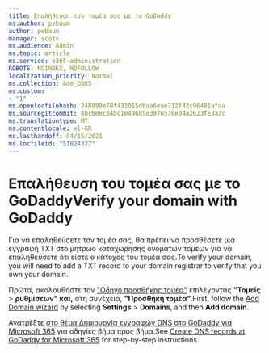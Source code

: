 ```yaml
---
title: Επαλήθευση του τομέα σας με το GoDaddy
ms.author: pebaum
author: pebaum
manager: scotv
ms.audience: Admin
ms.topic: article
ms.service: o365-administration
ROBOTS: NOINDEX, NOFOLLOW
localization_priority: Normal
ms.collection: Adm_O365
ms.custom:
- "1"
ms.openlocfilehash: 248890e78f432015dbaa6eae712f42c96481afaa
ms.sourcegitcommit: 8bc60ec34bc1e40685e3976576e04a2623f63a7c
ms.translationtype: MT
ms.contentlocale: el-GR
ms.lasthandoff: 04/15/2021
ms.locfileid: "51824327"
---
```

# <a name="verify-your-domain-with-godaddy"></a><span data-ttu-id="a7f2e-102">Επαλήθευση του τομέα σας με το GoDaddy</span><span class="sxs-lookup"><span data-stu-id="a7f2e-102">Verify your domain with GoDaddy</span></span>

<span data-ttu-id="a7f2e-103">Για να επαληθεύσετε τον τομέα σας, θα πρέπει να προσθέσετε μια εγγραφή TXT στο μητρώο καταχώρησης ονομάτων τομέων για να επαληθεύσετε ότι είστε ο κάτοχος του τομέα σας.</span><span class="sxs-lookup"><span data-stu-id="a7f2e-103">To verify your domain, you will need to add a TXT record to your domain registrar to verify that you own your domain.</span></span> 

<span data-ttu-id="a7f2e-104">Πρώτα, ακολουθήστε τον ["Οδηγό προσθήκης τομέα"](https://admin.microsoft.com/Adminportal#/Domains) επιλέγοντας **"Τομείς** \> **ρυθμίσεων" και,** στη συνέχεια, **"Προσθήκη τομέα".**</span><span class="sxs-lookup"><span data-stu-id="a7f2e-104">First, follow the [Add Domain wizard](https://admin.microsoft.com/Adminportal#/Domains) by selecting **Settings** \> **Domains**, and then **Add domain**.</span></span>
  
<span data-ttu-id="a7f2e-105">Ανατρέξτε [στο θέμα Δημιουργία εγγραφών DNS στο GoDaddy για Microsoft 365](https://docs.microsoft.com/microsoft-365/admin/dns/create-dns-records-at-godaddy) για οδηγίες βήμα προς βήμα.</span><span class="sxs-lookup"><span data-stu-id="a7f2e-105">See [Create DNS records at GoDaddy for Microsoft 365](https://docs.microsoft.com/microsoft-365/admin/dns/create-dns-records-at-godaddy) for step-by-step instructions.</span></span>